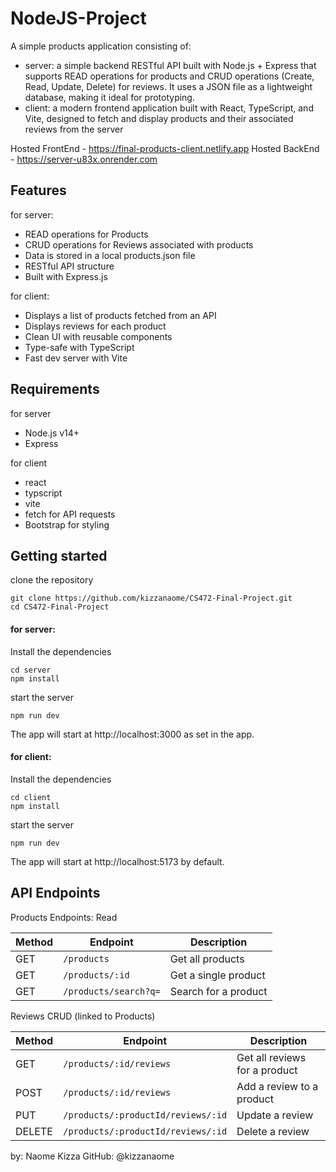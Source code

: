 # NodeJS-Project

A simple products application consisting of:
- server: a simple backend RESTful API built with Node.js + Express that supports READ operations for products and CRUD operations (Create, Read, Update, Delete) for reviews. It uses a JSON file as a lightweight database, making it ideal for prototyping.
- client: a modern frontend application built with React, TypeScript, and Vite, designed to fetch and display products and their associated reviews from the server

Hosted FrontEnd - https://final-products-client.netlify.app
Hosted BackEnd -  https://server-u83x.onrender.com


## Features

for server:
- READ operations for Products
- CRUD operations for Reviews associated with products
- Data is stored in a local products.json file
- RESTful API structure
- Built with Express.js

for client:
- Displays a list of products fetched from an API
- Displays reviews for each product
- Clean UI with reusable components
- Type-safe with TypeScript
- Fast dev server with Vite


## Requirements

for server
- Node.js v14+
- Express

for client
- react
- typscript
- vite
- fetch for API requests
- Bootstrap for styling


## Getting started

clone the repository
```
git clone https://github.com/kizzanaome/CS472-Final-Project.git
cd CS472-Final-Project
```

#### for server:
Install the dependencies

```
cd server
npm install
```

start the server
```
npm run dev
```

The app will start at http://localhost:3000 as set in the app.

#### for client:
Install the dependencies

```
cd client
npm install
```

start the server
```
npm run dev
```

The app will start at http://localhost:5173 by default.


## API Endpoints

Products Endpoints: Read

| Method | Endpoint              | Description          |
| ------ | --------------------- | -------------------- |
| GET    | `/products`           | Get all products     |
| GET    | `/products/:id`       | Get a single product |
| GET    | `/products/search?q=` | Search for a product |


Reviews CRUD (linked to Products)

| Method | Endpoint                           | Description                   |
| ------ | ---------------------------------- | ----------------------------- |
| GET    | `/products/:id/reviews`            | Get all reviews for a product |
| POST   | `/products/:id/reviews`            | Add a review to a product     |
| PUT    | `/products/:productId/reviews/:id` | Update a review               |
| DELETE | `/products/:productId/reviews/:id` | Delete a review               |


by: Naome Kizza
GitHub: @kizzanaome
